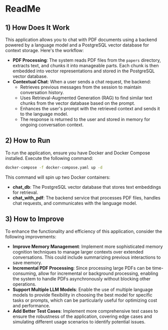 # ReadMe

## 1) How Does It Work

This application allows you to chat with PDF documents using a backend powered by a language model and a PostgreSQL vector database for context storage. Here's the workflow:

- **PDF Processing**: The system reads PDF files from the `papers` directory, extracts text, and chunks it into manageable parts. Each chunk is then embedded into vector representations and stored in the PostgreSQL vector database.  
- **Contextual Chat**: When a user sends a chat request, the backend:
  - Retrieves previous messages from the session to maintain conversation history.  
  - Uses Retrieval-Augmented Generation (RAG) to find similar text chunks from the vector database based on the prompt.  
  - Enhances the user's prompt with the retrieved context and sends it to the language model.  
  - The response is returned to the user and stored in memory for ongoing conversation context.  

## 2) How to Run

To run the application, ensure you have Docker and Docker Compose installed. Execute the following command:

```bash
docker-compose -f docker-compose.yaml up -d
```

This command will spin up two Docker containers:
- **chat_db**: The PostgreSQL vector database that stores text embeddings for retrieval.  
- **chat_with_pdf**: The backend service that processes PDF files, handles chat requests, and communicates with the language model.  

## 3) How to Improve

To enhance the functionality and efficiency of this application, consider the following improvements:

- **Improve Memory Management**: Implement more sophisticated memory cognition techniques to manage larger contexts over extended conversations. This could include summarizing previous interactions to save memory.  
- **Incremental PDF Processing**: Since processing large PDFs can be time-consuming, allow for incremental or background processing, enabling the system to handle PDFs asynchronously without blocking other operations.  
- **Support Multiple LLM Models**: Enable the use of multiple language models to provide flexibility in choosing the best model for specific tasks or prompts, which can be particularly useful for optimizing cost and performance.  
- **Add Better Test Cases**: Implement more comprehensive test cases to ensure the robustness of the application, covering edge cases and simulating different usage scenarios to identify potential issues.
